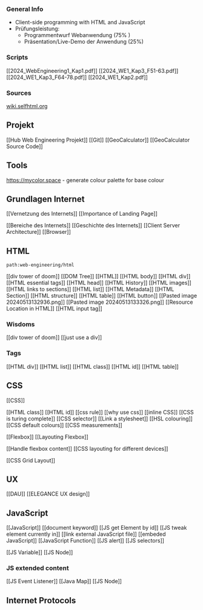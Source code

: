 ### General Info
- Client-side programming with HTML and JavaScript
- Prüfungsleistung:
	- Programmentwurf Webanwendung ($75\%$ )
	- Präsentation/Live-Demo der Anwendung ($25\%$)
### Scripts
[[2024_WebEngineering1_Kap1.pdf]]
[[2024_WE1_Kap3_F51-63.pdf]]
[[2024_WE1_Kap3_F64-78.pdf]]
[[2024_WE1_Kap2.pdf]]



### Sources
[wiki.selfhtml.org](https://wiki.selfhtml.org)

## Projekt
[[Hub Web Engineering Projekt]]
[[Git]]
[[GeoCalculator]]
[[GeoCalculator Source Code]]

## Tools
https://mycolor.space - generate colour palette for base colour



## Grundlagen Internet
[[Vernetzung des Internets]]
[[Importance of Landing Page]]

[[Bereiche des Internets]]
[[Geschichte des Internets]]
[[Client Server Architecture]]
[[Browser]]


## HTML
```expander
path:web-engineering/html
```
[[div tower of doom]]
[[DOM Tree]]
[[HTML]]
[[HTML body]]
[[HTML div]]
[[HTML essential tags]]
[[HTML head]]
[[HTML History]]
[[HTML images]]
[[HTML links to sections]]
[[HTML list]]
[[HTML Metadata]]
[[HTML Section]]
[[HTML structure]]
[[HTML table]]
[[HTML button]]
[[Pasted image 20240513132936.png]]
[[Pasted image 20240513133326.png]]
[[Resource Location in HTML]]
[[HTML input tag]]

### Wisdoms
[[div tower of doom]]
[[just use a div]]

### Tags
[[HTML div]]
[[HTML list]]
[[HTML class]]
[[HTML id]]
[[HTML table]]


## CSS
[[CSS]]

[[HTML class]]
[[HTML id]]
[[css rule]]
[[why use css]]
[[inline CSS]]
[[CSS is turing complete]]
[[CSS selector]]
[[Link a stylesheet]]
[[HSL colouring]]
[[CSS default colours]]
[[CSS measurements]]


[[Flexbox]]
[[Layouting Flexbox]]

[[Handle flexbox content]]
[[CSS layouting for different devices]]


[[CSS Grid Layout]]


## UX
[[DAU]]
[[ELEGANCE UX design]]


## JavaScript
[[JavaScript]]
[[document keyword]]
[[JS get Element by id]]
[[JS tweak element currently in]]
[[link external JavaScript file]]
[[embeded JavaScript]]
[[JavaScript Function]]
[[JS alert]]
[[JS selectors]]

[[JS Variable]]
[[JS Node]]




### JS extended content
[[JS Event Listener]]
[[Java Map]]
[[JS Node]]




## Internet Protocols



